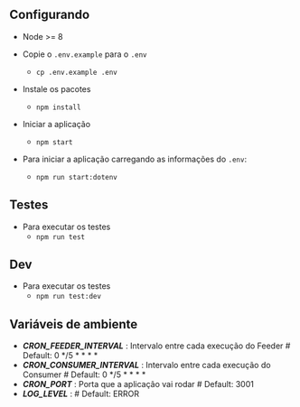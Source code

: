 ## Configurando

- Node >= 8

- Copie o `.env.example` para o `.env`
  - `cp .env.example .env`

- Instale os pacotes
  - `npm install`

- Iniciar a aplicação
  - `npm start`

- Para iniciar a aplicação carregando as informações do `.env`:
  - `npm run start:dotenv`

## Testes

- Para executar os testes
  - `npm run test`

## Dev

- Para executar os testes
  - `npm run test:dev`

## Variáveis de ambiente

* ***CRON_FEEDER_INTERVAL*** : Intervalo entre cada execução do Feeder # Default: 0 */5 * * * *
* ***CRON_CONSUMER_INTERVAL*** : Intervalo entre cada execução do Consumer # Default: 0 */5 * * * *
* ***CRON_PORT*** : Porta que a aplicação vai rodar # Default: 3001
* ***LOG_LEVEL*** : # Default: ERROR
